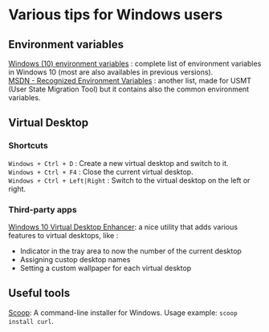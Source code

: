 # Various tips for Windows users

## Environment variables

[Windows (10) environment variables](https://www.tenforums.com/tutorials/3234-environment-variables-windows-10-a.html) : complete list of environment variables in Windows 10 (most are also availables in previous versions).\
[MSDN - Recognized Environment Variables](https://docs.microsoft.com/en-us/windows/deployment/usmt/usmt-recognized-environment-variables#a-href-idbkmk-2avariables-that-are-recognized-only-in-the-user-context) : another list, made for USMT (User State Migration Tool) but it contains also the common environment variables.

## Virtual Desktop

### Shortcuts

`Windows + Ctrl + D` : Create a new virtual desktop and switch to it.\
`Windows + Ctrl + F4` : Close the current virtual desktop.\
`Windows + Ctrl + Left|Right` : Switch to the virtual desktop on the left or right.

### Third-party apps

[Windows 10 Virtual Desktop Enhancer](https://github.com/sdias/win-10-virtual-desktop-enhancer): a nice utility that adds various features to virtual desktops, like :

* Indicator in the tray area to now the number of the current desktop
* Assigning custop desktop names
* Setting a custom wallpaper for each virtual desktop

## Useful tools

[Scoop](http://scoop.sh/): A command-line installer for Windows. Usage example: ```scoop install curl```.